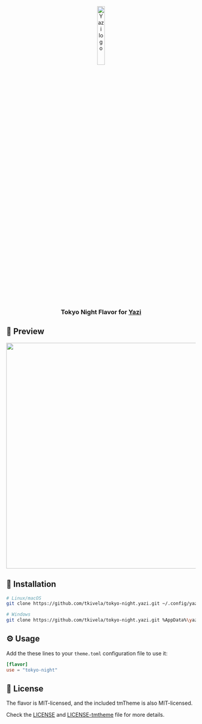 <div align="center">
  <img src="https://github.com/sxyazi/yazi/blob/main/assets/logo.png?raw=true" alt="Yazi logo" width="20%">
</div>

<h3 align="center">
	Tokyo Night Flavor for <a href="https://github.com/sxyazi/yazi">Yazi</a>
</h3>

## 👀 Preview

<img src="preview.png" width="600" />

## 🎨 Installation

```bash
# Linux/macOS
git clone https://github.com/tkivela/tokyo-night.yazi.git ~/.config/yazi/flavors/tokyo-night.yazi

# Windows
git clone https://github.com/tkivela/tokyo-night.yazi.git %AppData%\yazi\config\flavors\tokyo-night.yazi
```

## ⚙️ Usage

Add the these lines to your `theme.toml` configuration file to use it:


```toml
[flavor]
use = "tokyo-night"
```

## 📜 License

The flavor is MIT-licensed, and the included tmTheme is also MIT-licensed.

Check the [LICENSE](LICENSE) and [LICENSE-tmtheme](LICENSE-tmtheme) file for more details.
